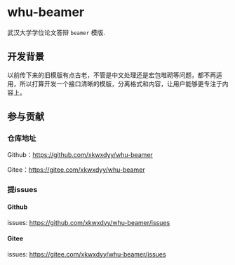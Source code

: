 # whu-beamer

武汉大学学位论文答辩 `beamer` 模版.

## 开发背景

以前传下来的旧模版有点古老，不管是中文处理还是宏包堆砌等问题，都不再适用，所以打算开发一个接口清晰的模版，分离格式和内容，让用户能够更专注于内容上。
## 参与贡献

### 仓库地址
Github：https://github.com/xkwxdyy/whu-beamer

Gitee：https://gitee.com/xkwxdyy/whu-beamer

### 提issues
#### Github
issues: https://github.com/xkwxdyy/whu-beamer/issues

#### Gitee
issues: https://gitee.com/xkwxdyy/whu-beamer/issues

